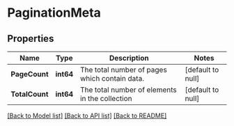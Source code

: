 # PaginationMeta

## Properties
Name | Type | Description | Notes
------------ | ------------- | ------------- | -------------
**PageCount** | **int64** | The total number of pages which contain data. | [default to null]
**TotalCount** | **int64** | The total number of elements in the collection | [default to null]

[[Back to Model list]](../README.md#documentation-for-models) [[Back to API list]](../README.md#documentation-for-api-endpoints) [[Back to README]](../README.md)

